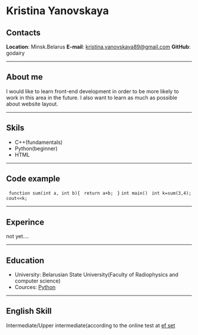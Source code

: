 # Kristina Yanovskaya
## Contacts
**Location**: Minsk.Belarus
**E-mail**: kristina.yanovskaya89@gmail.com
**GitHub**: godairy
****
## About me
I would like to learn front-end development in order to be more likely to work in this area in the future. I also want to learn as much as possible about website layout.
****
## Skils
* C++(fundamentals)
* Python(beginner)
* HTML
****
## Code example
` function sum(int a, int b){`
` return a+b;`
` }`
`int main() `
`int k=sum(3,4);`
`cout<<k;`
****
## Experince
not yet....
*****
## Education
* University: Belarusian State University(Faculty of Radiophysics and computer science)
* Cources: [Python](https://stepik.org/course/58852/promo)
*****
## English Skill
Intermediate/Upper intermediate(according to the online test at [ef set](https://www.efset.org/ru/)
